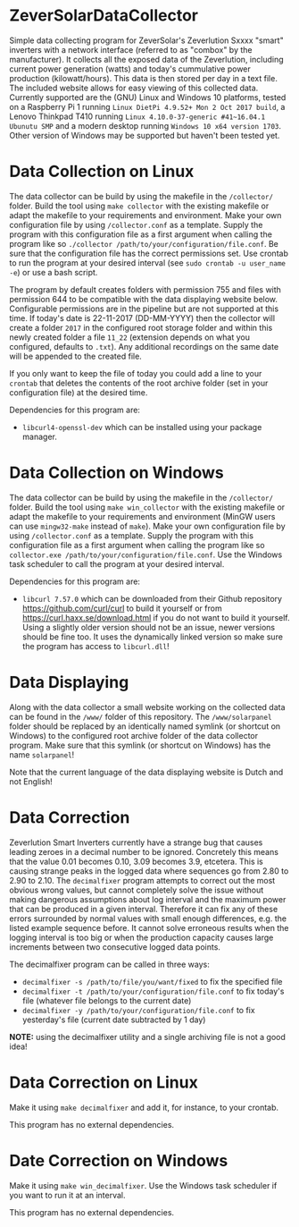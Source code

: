 # ZeverSolarDataCollector
Simple data collecting program for ZeverSolar's Zeverlution Sxxxx "smart" inverters with a network interface (referred to as "combox" by the manufacturer). It collects all the exposed data of the Zeverlution, including current power generation (watts) and today's cummulative power production (kilowatt/hours). This data is then stored per day in a text file. The included website allows for easy viewing of this collected data. Currently supported are the (GNU) Linux and Windows 10 platforms, tested on a Raspberry Pi 1 running `Linux DietPi 4.9.52+ Mon 2 Oct 2017 build`, a Lenovo Thinkpad T410 running `Linux 4.10.0-37-generic #41~16.04.1 Ubunutu SMP` and a modern desktop running `Windows 10 x64 version 1703`. Other version of Windows may be supported but haven't been tested yet.

# Data Collection on Linux
The data collector can be build by using the makefile in the `/collector/` folder. Build the tool using `make collector` with the existing makefile or adapt the makefile to your requirements and environment. Make your own configuration file by using `/collector.conf` as a template. Supply the program with this configuration file as a first argument when calling the program like so `./collector /path/to/your/configuration/file.conf`. Be sure that the configuration file has the correct permissions set. Use crontab to run the program at your desired interval (see `sudo crontab -u user_name -e`) or use a bash script.

The program by default creates folders with permission 755 and files with permission 644 to be compatible with the data displaying website below. Configurable permissions are in the pipeline but are not supported at this time. If today's date is 22-11-2017 (DD-MM-YYYY) then the collector will create a folder `2017` in the configured root storage folder and within this newly created folder a file `11_22` (extension depends on what you configured, defaults to `.txt`). Any additional recordings on the same date will be appended to the created file.

If you only want to keep the file of today you could add a line to your `crontab` that deletes the contents of the root archive folder (set in your configuration file) at the desired time.

Dependencies for this program are:
- `libcurl4-openssl-dev` which can be installed using your package manager.

# Data Collection on Windows
The data collector can be build by using the makefile in the `/collector/` folder. Build the tool using `make win_collector` with the existing makefile or adapt the makefile to your requirements and environment (MinGW users can use `mingw32-make` instead of `make`). Make your own configuration file by using `/collector.conf` as a template. Supply the program with this configuration file as a first argument when calling the program like so `collector.exe /path/to/your/configuration/file.conf`. Use the Windows task scheduler to call the program at your desired interval.

Dependencies for this program are:
- `libcurl 7.57.0` which can be downloaded from their Github repository https://github.com/curl/curl to build it yourself or from https://curl.haxx.se/download.html if you do not want to build it yourself. Using a slightly older version should not be an issue, newer versions should be fine too. It uses the dynamically linked version so make sure the program has access to `libcurl.dll`!

# Data Displaying
Along with the data collector a small website working on the collected data can be found in the `/www/` folder of this repository. The `/www/solarpanel` folder should be replaced by an identically named symlink (or shortcut on Windows) to the configured root archive folder of the data collector program. Make sure that this symlink (or shortcut on Windows) has the name `solarpanel`!

Note that the current language of the data displaying website is Dutch and not English!

# Data Correction
Zeverlution Smart Inverters currently have a strange bug that causes leading zeroes in a decimal number to be ignored. Concretely this means that the value 0.01 becomes 0.10, 3.09 becomes 3.9, etcetera. This is causing strange peaks in the logged data where sequences go from 2.80 to 2.90 to 2.10. The `decimalfixer` program attempts to correct out the most obvious wrong values, but cannot completely solve the issue without making dangerous assumptions about log interval and the maximum power that can be produced in a given interval. Therefore it can fix any of these errors surrounded by normal values with small enough differences, e.g. the listed example sequence before. It cannot solve erroneous results when the logging interval is too big or when the production capacity causes large increments between two consecutive logged data points.

The decimalfixer program can be called in three ways:
- `decimalfixer -s /path/to/file/you/want/fixed` to fix the specified file
- `decimalfixer -t /path/to/your/configuration/file.conf` to fix today's file (whatever file belongs to the current date)
- `decimalfixer -y /path/to/your/configuration/file.conf` to fix yesterday's file (current date subtracted by 1 day)

**NOTE:** using the decimalfixer utility and a single archiving file is not a good idea!

# Data Correction on Linux
Make it using `make decimalfixer` and add it, for instance, to your crontab.

This program has no external dependencies.

# Date Correction on Windows
Make it using `make win_decimalfixer`. Use the Windows task scheduler if you want to run it at an interval.

This program has no external dependencies.
